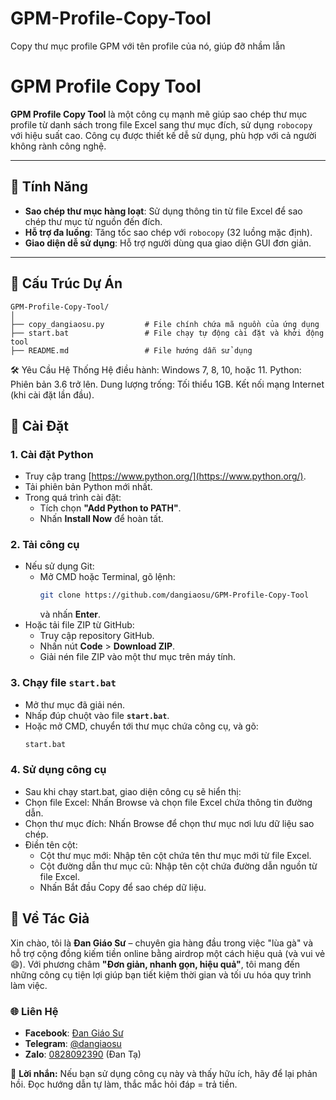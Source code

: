 # GPM-Profile-Copy-Tool
Copy thư mục profile GPM với tên profile của nó, giúp đỡ nhầm lẫn

# GPM Profile Copy Tool

**GPM Profile Copy Tool** là một công cụ mạnh mẽ giúp sao chép thư mục profile từ danh sách trong file Excel sang thư mục đích, sử dụng `robocopy` với hiệu suất cao. Công cụ được thiết kế dễ sử dụng, phù hợp với cả người không rành công nghệ.

---

## 🌟 Tính Năng
- **Sao chép thư mục hàng loạt**: Sử dụng thông tin từ file Excel để sao chép thư mục từ nguồn đến đích.
- **Hỗ trợ đa luồng**: Tăng tốc sao chép với `robocopy` (32 luồng mặc định).
- **Giao diện dễ sử dụng**: Hỗ trợ người dùng qua giao diện GUI đơn giản.

---

## 📂 Cấu Trúc Dự Án
```plaintext
GPM-Profile-Copy-Tool/
│
├── copy_dangiaosu.py         # File chính chứa mã nguồn của ứng dụng
├── start.bat                 # File chạy tự động cài đặt và khởi động tool
├── README.md                 # File hướng dẫn sử dụng
```

🛠️ Yêu Cầu Hệ Thống
Hệ điều hành: Windows 7, 8, 10, hoặc 11.
Python: Phiên bản 3.6 trở lên.
Dung lượng trống: Tối thiểu 1GB.
Kết nối mạng Internet (khi cài đặt lần đầu).

## 🔧 Cài Đặt

### 1. Cài đặt Python
- Truy cập trang [https://www.python.org/](https://www.python.org/).
- Tải phiên bản Python mới nhất.
- Trong quá trình cài đặt:
  - Tích chọn **"Add Python to PATH"**.
  - Nhấn **Install Now** để hoàn tất.

### 2. Tải công cụ
- Nếu sử dụng Git:
  - Mở CMD hoặc Terminal, gõ lệnh:
    ```bash
    git clone https://github.com/dangiaosu/GPM-Profile-Copy-Tool
    ```
    và nhấn **Enter**.
- Hoặc tải file ZIP từ GitHub:
  - Truy cập repository GitHub.
  - Nhấn nút **Code** > **Download ZIP**.
  - Giải nén file ZIP vào một thư mục trên máy tính.

### 3. Chạy file `start.bat`
- Mở thư mục đã giải nén.
- Nhấp đúp chuột vào file **`start.bat`**.
- Hoặc mở CMD, chuyển tới thư mục chứa công cụ, và gõ:
  ```bash
  start.bat

### 4. Sử dụng công cụ
- Sau khi chạy start.bat, giao diện công cụ sẽ hiển thị:
- Chọn file Excel: Nhấn Browse và chọn file Excel chứa thông tin đường dẫn.
- Chọn thư mục đích: Nhấn Browse để chọn thư mục nơi lưu dữ liệu sao chép.
- Điền tên cột:
  - Cột thư mục mới: Nhập tên cột chứa tên thư mục mới từ file Excel.
  - Cột đường dẫn thư mục cũ: Nhập tên cột chứa đường dẫn nguồn từ file Excel.
  - Nhấn Bắt đầu Copy để sao chép dữ liệu.

## 🐔 Về Tác Giả

Xin chào, tôi là **Đan Giáo Sư** – chuyên gia hàng đầu trong việc "lùa gà" và hỗ trợ cộng đồng kiếm tiền online bằng airdrop một cách hiệu quả (và vui vẻ 😄). Với phương châm **"Đơn giản, nhanh gọn, hiệu quả"**, tôi mang đến những công cụ tiện lợi giúp bạn tiết kiệm thời gian và tối ưu hóa quy trình làm việc.

### 🌐 Liên Hệ
- **Facebook**: [Đan Giáo Sư](https://fb.com/prof.danta/)
- **Telegram**: [@dangiaosu](https://t.me/dangiaosu/)
- **Zalo**: [0828092390](tel:0828092390) (Đan Tạ)

📢 **Lời nhắn:** Nếu bạn sử dụng công cụ này và thấy hữu ích, hãy để lại phản hồi. Đọc hướng dẫn tự làm, thắc mắc hỏi đáp = trả tiền.
